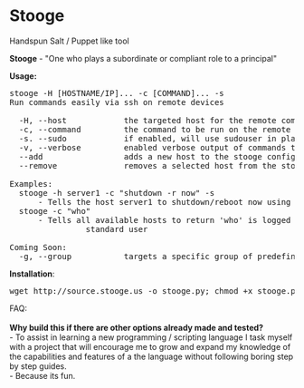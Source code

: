 # Stooge
Handspun Salt / Puppet like tool

<strong>Stooge</strong> - "One who plays a subordinate or compliant role to a principal"

<strong>Usage:</strong>

<pre>stooge -H [HOSTNAME/IP]... -c [COMMAND]... -s
Run commands easily via ssh on remote devices

  -H, --host            the targeted host for the remote command
  -c, --command         the command to be run on the remote host(s)
  -s. --sudo            if enabled, will use sudouser in place of standard
  -v, --verbose         enabled verbose output of commands that are run
  --add                 adds a new host to the stooge configuration
  --remove              removes a selected host from the stooge configuration

Examples:
  stooge -h server1 -c "shutdown -r now" -s
      - Tells the host server1 to shutdown/reboot now using a sudo user
  stooge -c "who"
      - Tells all available hosts to return 'who' is logged in, using a
                standard user

Coming Soon:
  -g, --group           targets a specific group of predefined hosts</pre>
  
<strong>Installation</strong>:
<pre>wget http://source.stooge.us -o stooge.py; chmod +x stooge.py; ./stooge.py</pre>

FAQ:<br><br>
<strong>Why build this if there are other options already made and tested?</strong><br> - To assist in learning a new programming / scripting language I task myself with a project that will encourage me to grow and expand my knowledge of the capabilities and features of a the language without following boring step by step guides.<br> - Because its fun.
